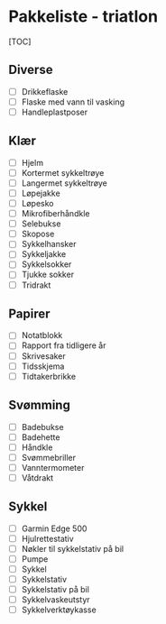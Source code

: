 # Pakkeliste - triatlon
[TOC]
## Diverse
- [ ] Drikkeflaske
- [ ] Flaske med vann til vasking
- [ ] Handleplastposer
## Klær
- [ ] Hjelm
- [ ] Kortermet sykkeltrøye
- [ ] Langermet sykkeltrøye
- [ ] Løpejakke
- [ ] Løpesko
- [ ] Mikrofiberhåndkle
- [ ] Selebukse
- [ ] Skopose
- [ ] Sykkelhansker
- [ ] Sykkeljakke
- [ ] Sykkelsokker
- [ ] Tjukke sokker
- [ ] Tridrakt
## Papirer
- [ ] Notatblokk
- [ ] Rapport fra tidligere år
- [ ] Skrivesaker
- [ ] Tidsskjema
- [ ] Tidtakerbrikke
## Svømming
- [ ] Badebukse
- [ ] Badehette
- [ ] Håndkle
- [ ] Svømmebriller
- [ ] Vanntermometer
- [ ] Våtdrakt
## Sykkel
- [ ] Garmin Edge 500
- [ ] Hjulrettestativ
- [ ] Nøkler til sykkelstativ på bil
- [ ] Pumpe
- [ ] Sykkel
- [ ] Sykkelstativ
- [ ] Sykkelstativ på bil
- [ ] Sykkelvaskeutstyr
- [ ] Sykkelverktøykasse
